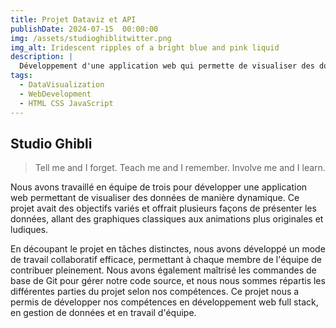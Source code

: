 ```yaml
---
title: Projet Dataviz et API
publishDate: 2024-07-15  00:00:00
img: /assets/studioghiblitwitter.png
img_alt: Iridescent ripples of a bright blue and pink liquid
description: |
  Développement d'une application web qui permette de visualiser des données de façon dynamique
tags:
  - DataVisualization
  - WebDevelopment
  - HTML CSS JavaScript
---
```


## Studio Ghibli

> Tell me and I forget. Teach me and I remember. Involve me and I learn.

Nous avons travaillé en équipe de trois pour développer une application web permettant de visualiser des données de manière dynamique. Ce projet avait des objectifs variés et offrait plusieurs façons de présenter les données, allant des graphiques classiques aux animations plus originales et ludiques.

En découpant le projet en tâches distinctes, nous avons développé un mode de travail collaboratif efficace, permettant à chaque membre de l'équipe de contribuer pleinement. Nous avons également maîtrisé les commandes de base de Git pour gérer notre code source, et nous nous sommes répartis les différentes parties du projet selon nos compétences. Ce projet nous a permis de développer nos compétences en développement web full stack, en gestion de données et en travail d'équipe.

<!--### Level-three heading

Ultrices tincidunt arcu non sodales neque sodales ut. Sed enim ut sem viverra aliquet eget sit amet. Lacus luctus accumsan tortor posuere ac ut consequat semper viverra. Viverra accumsan in nisl nisi scelerisque eu ultrices. In massa tempor nec feugiat nisl pretium fusce.

### Level-three heading

Sed pulvinar porttitor mi in ultricies. Etiam non dolor gravida eros pulvinar pellentesque et dictum ex. Proin eu ornare ligula, sed condimentum dui. Vivamus tincidunt tellus mi, sed semper ipsum pharetra a. Suspendisse sollicitudin at sapien nec volutpat. Etiam justo urna, laoreet ac lacus sed, ultricies facilisis dolor. Integer posuere, metus vel viverra gravida, risus elit ornare magna, id feugiat erat risus ullamcorper libero. Proin vitae diam auctor, laoreet lorem vitae, varius tellus.

Aenean pretium purus augue, ut bibendum erat convallis quis. Cras condimentum quis velit ac mollis. Suspendisse non purus fringilla, venenatis nisl porta, finibus odio. Curabitur aliquet metus faucibus libero interdum euismod. Morbi sed magna nisl. Morbi odio nibh, facilisis vel sapien eu, tempus tincidunt erat. Nullam erat velit, sagittis at purus quis, tristique scelerisque tortor. Pellentesque lacinia tortor id est aliquam viverra. Vestibulum et diam ac ipsum mollis fringilla.

#### Level-four heading

- We noted this
- And also this other point
